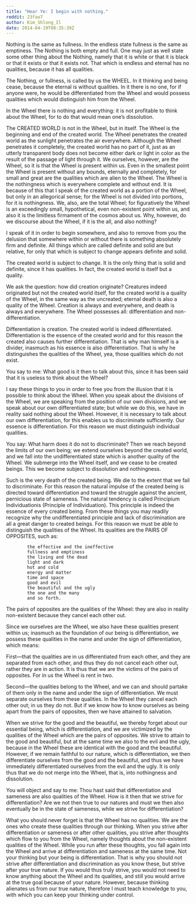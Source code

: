 ```yaml
---
title: "Hear Ye: I begin with nothing."
reddit: 23fao7
author: Kim_Shlong_Il
date: 2014-04-19T08:35:39Z
---
```


Nothing is the same as fullness. In the endless state fullness is the same as emptiness. The Nothing is both empty and full. One may just as well state some other thing about the Nothing, namely that it is white or that it is black or that it exists or that it exists not. That which is endless and eternal has no qualities, because it has all qualities.

The Nothing, or fullness, is called by us the WHEEL. In it thinking and being cease, because the eternal is without qualities. In it there is no one, for if anyone were, he would be differentiated from the Wheel and would possess qualities which would distinguish him from the Wheel.

In the Wheel there is nothing and everything: it is not profitable to think about the Wheel, for to do that would mean one’s dissolution.

The CREATED WORLD is not in the Wheel, but in itself. The Wheel is the beginning and end of the created world. The Wheel penetrates the created world as the sunlight penetrates the air everywhere. Although the Wheel penetrates it completely, the created world has no part of it, just as an utterly transparent body does not become either dark or light in color as the result of the passage of light through it. We ourselves, however, are the Wheel, so it is that the Wheel is present within us. Even in the smallest point the Wheel is present without any bounds, eternally and completely, for small and great are the qualities which are alien to the Wheel. The Wheel is the nothingness which is everywhere complete and without end. It is because of this that I speak of the created world as a portion of the Wheel, but only in an allegorical sense; for the Wheel is not divided into portions, for it is nothingness. We, also, are the total Wheel; for figuratively the Wheel is an exceedingly small, hypothetical, even non-existent point within us, and also it is the limitless firmament of the cosmos about us. Why, however, do we discourse about the Wheel, if it is the all, and also nothing? 

I speak of it in order to begin somewhere, and also to remove from you the delusion that somewhere within or without there is something absolutely firm and definite. All things which are called definite and solid are but relative, for only that which is subject to change appears definite and solid.

The created world is subject to change. It is the only thing that is solid and definite, since it has qualities. In fact, the created world is itself but a quality.

We ask the question: how did creation originate? Creatures indeed originated but not the created world itself, for the created world is a quality of the Wheel, in the same way as the uncreated; eternal death is also a quality of the Wheel. Creation is always and everywhere, and death is always and everywhere. The Wheel possesses all: differentiation and non-differentiation.

Differentiation is creation. The created world is indeed differentiated. Differentiation is the essence of the created world and for this reason the created also causes further differentiation. That is why man himself is a divider, inasmuch as his essence is also differentiation. That is why he distinguishes the qualities of the Wheel, yea, those qualities which do not exist.

You say to me: What good is it then to talk about this, since it has been said that it is useless to think about the Wheel?

I say these things to you in order to free you from the illusion that it is possible to think about the Wheel. When you speak about the divisions of the Wheel, we are speaking from the position of our own divisions, and we speak about our own differentiated state; but while we do this, we have in reality said nothing about the Wheel. However, it is necessary to talk about our own differentiation, for this enables us to discriminate sufficiently. Our essence is differentiation. For this reason we must distinguish individual qualities.

You say: What harm does it do not to discriminate? Then we reach beyond the limits of our own being; we extend ourselves beyond the created world, and we fall into the undifferentiated state which is another quality of the Wheel. We submerge into the Wheel itself, and we cease to be created beings. This we become subject to dissolution and nothingness.

Such is the very death of the created being. We die to the extent that we fail to discriminate. For this reason the natural impulse of the created being is directed toward differentiation and toward the struggle against the ancient, pernicious state of sameness. The natural tendency is called Principium Individuationis (Principle of Individuation). This principle is indeed the essence of every created being. From these things you may readily recognize why the undifferentiated principle and lack of discrimination are all a great danger to created beings. For this reason we must be able to distinguish the qualities of the Wheel. Its qualities are the PAIRS OF OPPOSITES, such as:

            the effective and the ineffective
            fullness and emptiness
            the living and the dead
            light and dark
            hot and cold
            energy and matter
            time and space
            good and evil
            the beautiful and the ugly
            the one and the many
            and so forth.

The pairs of opposites are the qualities of the Wheel: they are also in reality non-existent because they cancel each other out.

Since we ourselves are the Wheel, we also have these qualities present within us; inasmuch as the foundation of our being is differentiation, we possess these qualities in the name and under the sign of differentiation, which means:

First—that the qualities are in us differentiated from each other, and they are separated from each other, and thus they do not cancel each other out, rather they are in action. It is thus that we are the victims of the pairs of opposites. For in us the Wheel is rent in two.

Second—the qualities belong to the Wheel, and we can and should partake of them only in the name and under the sign of differentiation. We must separate ourselves from these qualities. In the Wheel they cancel each other out; in us they do not. But if we know how to know ourselves as being apart from the pairs of opposites, then we have attained to salvation.

When we strive for the good and the beautiful, we thereby forget about our essential being, which is differentiation, and we are victimized by the qualities of the Wheel which are the pairs of opposites. We strive to attain to the good and beautiful, but at the same time we also to the evil and the ugly, because in the Wheel these are identical with the good and the beautiful. However, if we remain faithful to our nature, which is differentiation, we then differentiate ourselves from the good and the beautiful, and thus we have immediately differentiated ourselves from the evil and the ugly. It is only thus that we do not merge into the Wheel, that is, into nothingness and dissolution.

You will object and say to me: Thou hast said that differentiation and sameness are also qualities of the Wheel. How is it then that we strive for differentiation? Are we not then true to our natures and must we then also eventually be in the state of sameness, while we strive for differentiation?

What you should never forget is that the Wheel has no qualities. We are the ones who create these qualities through our thinking. When you strive after differentiation or sameness or after other qualities, you strive after thoughts which flow to you from the Wheel, namely thoughts about the non-existent qualities of the Wheel. While you run after these thoughts, you fall again into the Wheel and arrive at differentiation and sameness at the same time. Not your thinking but your being is differentiation. That is why you should not strive after differentiation and discrimination as you know these, but strive after your true nature. If you would thus truly strive, you would not need to know anything about the Wheel and its qualities, and still you would arrive at the true goal because of your nature. However, because thinking alienates us from our true nature, therefore I must teach knowledge to you, with which you can keep your thinking under control.

